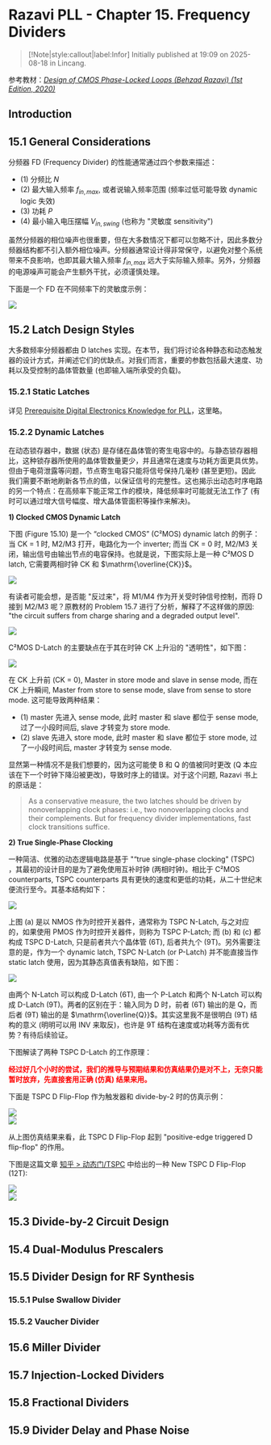 # Razavi PLL - Chapter 15. Frequency Dividers

> [!Note|style:callout|label:Infor]
> Initially published at 19:09 on 2025-08-18 in Lincang.

参考教材：[*Design of CMOS Phase-Locked Loops (Behzad Razavi) (1st Edition, 2020)*](https://www.zhihu.com/question/23142886/answer/108257466853)

## Introduction

## 15.1 General Considerations

分频器 FD (Frequency Divider) 的性能通常通过四个参数来描述：
- (1) 分频比 $N$
- (2) 最大输入频率 $f_{in,max}$, 或者说输入频率范围 (频率过低可能导致 dynamic logic 失效)
- (3) 功耗 $P$
- (4) 最小输入电压摆幅 $V_{in,swing}$ (也称为 "灵敏度 sensitivity")

虽然分频器的相位噪声也很重要，但在大多数情况下都可以忽略不计，因此多数分频器结构都不引入额外相位噪声。分频器通常设计得非常保守，以避免对整个系统带来不良影响，也即其最大输入频率 $f_{in,max}$ 远大于实际输入频率。另外，分频器的电源噪声可能会产生额外干扰，必须谨慎处理。

下面是一个 FD 在不同频率下的灵敏度示例：

<div class="center"><img src="https://imagebank-0.oss-cn-beijing.aliyuncs.com/VS-PicGo/2025-08-19-02-21-00_Razavi PLL - Chapter 15. Frequency Dividers.png"/></div>

## 15.2 Latch Design Styles

大多数频率分频器都由 D latches 实现。在本节，我们将讨论各种静态和动态触发器的设计方式，并阐述它们的优缺点。对我们而言，重要的参数包括最大速度、功耗以及受控制的晶体管数量 (也即输入端所承受的负载)。



### 15.2.1 Static Latches

详见 [Prerequisite Digital Electronics Knowledge for PLL](<AnalogIC/Prerequisite Digital Electronics Knowledge for PLL.md>)，这里略。

### 15.2.2 Dynamic Latches 

在动态锁存器中，数据 (状态) 是存储在晶体管的寄生电容中的。与静态锁存器相比，这种锁存器所使用的晶体管数量更少，并且通常在速度与功耗方面更具优势。但由于电荷泄露等问题，节点寄生电容只能将信号保持几毫秒 (甚至更短)。因此我们需要不断地刷新各节点的值，以保证信号的完整性。这也揭示出动态时序电路的另一个特点：在高频率下能正常工作的模块，降低频率时可能就无法工作了 (有时可以通过增大信号幅度、增大晶体管面积等操作来解决)。

**1) Clocked CMOS Dynamic Latch**

下图 (Figure 15.10) 是一个 “clocked CMOS” (C²MOS) dynamic latch 的例子：当 CK = 1 时, M2/M3 打开，电路化为一个 inverter; 而当 CK = 0 时, M2/M3 关闭，输出信号由输出节点的电容保持。也就是说，下图实际上是一种 C²MOS D latch, 它需要两相时钟 $\mathrm{CK}$ 和 $\mathrm{\overline{CK}}$。

<div class="center"><img src="https://imagebank-0.oss-cn-beijing.aliyuncs.com/VS-PicGo/2025-08-18-19-26-06_Razavi PLL - Chapter 15. Frequency Dividers.png"/></div>

有读者可能会想，是否能 "反过来"，将 M1/M4 作为开关受时钟信号控制，而将 D 接到 M2/M3 呢？原教材的 Problem 15.7 进行了分析，解释了不这样做的原因: "the circuit suffers from charge sharing and a degraded output level".

<div class="center"><img src="https://imagebank-0.oss-cn-beijing.aliyuncs.com/VS-PicGo/2025-08-18-20-37-55_Razavi PLL - Chapter 15. Frequency Dividers.png"/></div>

C²MOS D-Latch 的主要缺点在于其在时钟 CK 上升沿的 "透明性"，如下图：
<div class="center"><img src="https://imagebank-0.oss-cn-beijing.aliyuncs.com/VS-PicGo/2025-08-19-02-23-48_Razavi PLL - Chapter 15. Frequency Dividers.png"/></div>

在 CK 上升前 (CK = 0), Master in store mode and slave in sense mode, 而在 CK 上升瞬间, Master from store to sense mode, slave from sense to store mode. 这可能导致两种结果：
- (1) master 先进入 sense mode, 此时 master 和 slave 都位于 sense mode, 过了一小段时间后, slave 才转变为 store mode.
- (2) slave 先进入 store mode, 此时 master 和 slave 都位于 store mode, 过了一小段时间后, master 才转变为 sense mode.

显然第一种情况不是我们想要的，因为这可能使 B 和 Q 的值被同时更改 (Q 本应该在下一个时钟下降沿被更改)，导致时序上的错误。对于这个问题, Razavi 书上的原话是：
> As a conservative measure, the two latches should be driven by nonoverlapping clock phases: i.e., two nonoverlapping clocks and their complements. But for frequency divider implementations, fast clock transitions suffice.

**2) True Single-Phase Clocking**

一种简洁、优雅的动态逻辑电路是基于 "“true single-phase clocking" (TSPC) ，其最初的设计目的是为了避免使用互补时钟 (两相时钟)。相比于 C²MOS counterparts, TSPC counterparts 具有更快的速度和更低的功耗，从二十世纪末便流行至今。其基本结构如下：

<div class="center"><img src="https://imagebank-0.oss-cn-beijing.aliyuncs.com/VS-PicGo/2025-08-19-02-51-55_Razavi PLL - Chapter 15. Frequency Dividers.png"/></div>

上图 (a) 是以 NMOS 作为时控开关器件，通常称为 TSPC N-Latch, 与之对应的，如果使用 PMOS 作为时控开关器件，则称为 TSPC P-Latch; 而 (b) 和 (c) 都构成 TSPC D-Latch, 只是前者共六个晶体管 (6T), 后者共九个 (9T)。另外需要注意的是，作为一个 dynamic latch, TSPC N-Latch (or P-Latch) 并不能直接当作 static latch 使用，因为其静态真值表有缺陷，如下图：

<div class="center"><img src="https://imagebank-0.oss-cn-beijing.aliyuncs.com/VS-PicGo/2025-08-19-16-10-58_Razavi PLL - Chapter 15. Frequency Dividers.png"/></div>

由两个 N-Latch 可以构成 D-Latch (6T), 由一个 P-Latch 和两个 N-Latch 可以构成 D-Latch (9T)。两者的区别在于：输入同为 $\mathrm{D}$ 时，前者 (6T) 输出的是 $\mathrm{Q}$，而后者 (9T) 输出的是 $\mathrm{\overline{Q}}$。其实这里我不是很明白 (9T) 结构的意义 (明明可以用 INV 来取反)，也许是 9T 结构在速度或功耗等方面有优势？有待后续验证。

下图解读了两种 TSPC D-Latch 的工作原理：

<!--  -->
<!--  -->
<div class='center'>

**<span style='color:red'> 经过好几个小时的尝试，我们的推导与预期结果和仿真结果仍是对不上，无奈只能暂时放弃，先直接套用正确 (仿真) 结果来用。 </span>**
</div>
<!--  -->
<!--  -->

下面是 TSPC D Flip-Flop 作为触发器和 divide-by-2 时的仿真示例：

<div class="center"><img src="https://imagebank-0.oss-cn-beijing.aliyuncs.com/VS-PicGo/2025-08-19-18-40-58_Razavi PLL - Chapter 15. Frequency Dividers.png"/></div>
<div class="center"><img src="https://imagebank-0.oss-cn-beijing.aliyuncs.com/VS-PicGo/2025-08-19-19-56-34_Razavi PLL - Chapter 15. Frequency Dividers.png"/></div>

从上图仿真结果来看，此 TSPC D Flip-Flop 起到 "positive-edge triggered D flip-flop" 的作用。

<!-- 图中可以看到，作为触发器时，此电路的输出情况也是 "有问题" 的，具体原因有待进一步探索。为了避免这个问题，我们之后只讨论由此电路构成的 frequency divide-by-2 circuit:

<div class="center"><img src="https://imagebank-0.oss-cn-beijing.aliyuncs.com/VS-PicGo/2025-08-19-18-46-09_Razavi PLL - Chapter 15. Frequency Dividers.png"/></div> -->

下图是这篇文章 [知乎 > 动态门/TSPC](https://zhuanlan.zhihu.com/p/266585623) 中给出的一种 New TSPC D Flip-Flop (12T):
<div class="center"><img src="https://imagebank-0.oss-cn-beijing.aliyuncs.com/VS-PicGo/2025-08-19-19-58-35_Razavi PLL - Chapter 15. Frequency Dividers.png"/></div>
<div class="center"><img src="https://imagebank-0.oss-cn-beijing.aliyuncs.com/VS-PicGo/2025-08-19-19-56-59_Razavi PLL - Chapter 15. Frequency Dividers.png"/></div>




## 15.3 Divide-by-2 Circuit Design 
## 15.4 Dual-Modulus Prescalers 
## 15.5 Divider Design for RF Synthesis
### 15.5.1 Pulse Swallow Divider
### 15.5.2 Vaucher Divider 
## 15.6 Miller Divider
## 15.7 Injection-Locked Dividers
## 15.8 Fractional Dividers
## 15.9 Divider Delay and Phase Noise